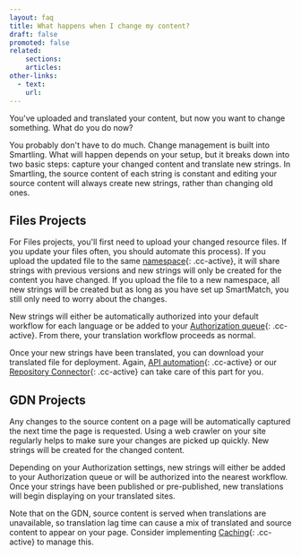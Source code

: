 ```yaml
---
layout: faq
title: What happens when I change my content?
draft: false
promoted: false
related:
    sections:
    articles:
other-links:
  - text:
	url:
---
```



You've uploaded and translated your content, but now you want to change something. What do you do now?

You probably don't have to do much. Change management is built into Smartling. What will happen depends on your setup, but it breaks down into two basic steps: capture your changed content and translate new strings. In Smartling, the source content of each string is constant and editing your source content will always create new strings, rather than changing old ones.

## Files Projects

For Files projects, you'll first need to upload your changed resource files. If you update your files often, you should automate this process). If you upload the updated file to the same [namespace](){: .cc-active}, it will share strings with previous versions and new strings will only be created for the content you have changed. If you upload the file to a new namespace, all new strings will be created but as long as you have set up SmartMatch, you still only need to worry about the changes.

New strings will either be automatically authorized into your default workflow for each language or be added to your [Authorization queue](){: .cc-active}. From there, your translation workflow proceeds as normal.

Once your new strings have been translated, you can download your translated file for deployment. Again, [API automation](){: .cc-active} or our [Repository Connector](){: .cc-active} can take care of this part for you.

## GDN Projects

Any changes to the source content on a page will be automatically captured the next time the page is requested. Using a web crawler on your site regularly helps to make sure your changes are picked up quickly. New strings will be created for the changed content.

Depending on your Authorization settings, new strings will either be added to your Authorization queue or will be authorized into the nearest workflow. Once your strings have been published or pre-published, new translations will begin displaying on your translated sites.

Note that on the GDN, source content is served when translations are unavailable, so translation lag time can cause a mix of translated and source content to appear on your page. Consider implementing [Caching](){: .cc-active} to manage this.